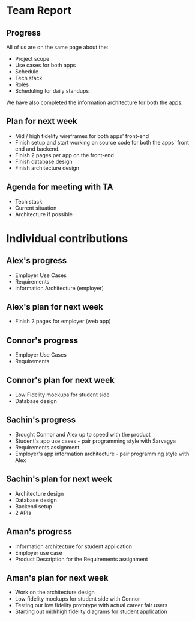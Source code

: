 # Team Report

## Progress
All of us are on the same page about the:
- Project scope
- Use cases for both apps
- Schedule
- Tech stack
- Roles
- Scheduling for daily standups

We have also completed the information architecture for both the apps.

## Plan for next week
- Mid / high fidelity wireframes for both apps' front-end
- Finish setup and start working on source code for both the apps' front end and backend.
- Finish 2 pages per app on the front-end
- Finish database design
- Finish architecture design

## Agenda for meeting with TA
- Tech stack
- Current situation
- Architecture if possible

# Individual contributions

## Alex's progress
- Employer Use Cases
- Requirements
- Information Architecture (employer)
## Alex's plan for next week
- Finish 2 pages for employer (web app)

## Connor's progress
- Employer Use Cases
- Requirements
## Connor's plan for next week
- Low Fidelity mockups for student side
- Database design

## Sachin's progress
- Brought Connor and Alex up to speed with the product
- Student's app use cases - pair programming style with Sarvagya
- Requirements assignment
- Employer's app information architecture - pair programming style with Alex
## Sachin's plan for next week
- Architecture design
- Database design
- Backend setup
- 2 APIs

## Aman's progress
- Information architecture for student application
- Employer use case
- Product Description for the Requirements assignment
## Aman's plan for next week
- Work on the architecture design
- Low fidelity mockups for student side with Connor
- Testing our low fidelity prototype with actual career fair users
- Starting out mid/high fidelity diagrams for student application
